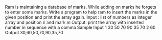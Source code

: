 
Ram is maintaining a database of marks. While adding on marks he forgets to enter some marks. Write a program to help ram to insert the marks in the given position and print the array again.
Input : list of numbers as integer array and position n and mark m
Output: print the array with inserted number in sequence with a comma
 Sample Input 1
30 50 70 90 35 70
2
60
Output
30,60,50,70,90,35,70

<!---
djruby/djruby is a ✨ special ✨ repository because its `README.md` (this file) appears on your GitHub profile.
You can click the Preview link to take a look at your changes.
--->
